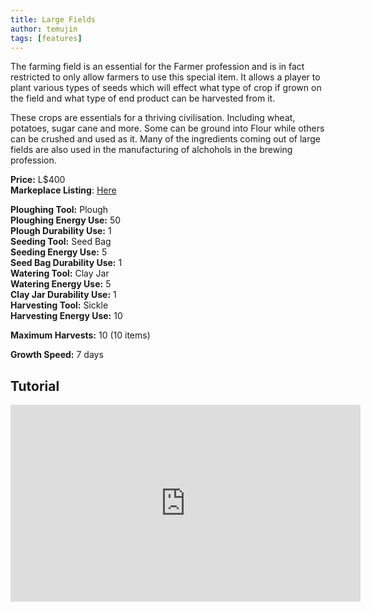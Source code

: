 ```yaml
---
title: Large Fields
author: temujin
tags: [features]
---
```

The farming field is an essential for the Farmer profession and is in fact restricted to only allow farmers to use this special item. It allows a player to plant various types of seeds which will effect what type of crop if grown on the field and what type of end product can be harvested from it. 

These crops are essentials for a thriving civilisation. Including wheat, potatoes, sugar cane and more. Some can be ground into Flour while others can be crushed and used as it. Many of the ingredients coming out of large fields are also used in the manufacturing of alchohols in the brewing profession.

**Price:** L$400<br>
**Markeplace Listing**: [Here](https://marketplace.secondlife.com/p/SLC-Farmables-Large-Field/19387662)<br>

**Ploughing Tool:** Plough<br>
**Ploughing Energy Use:** 50<br>
**Plough Durability Use:** 1<br>
**Seeding Tool:** Seed Bag<br>
**Seeding Energy Use:** 5<br>
**Seed Bag Durability Use:** 1<br>
**Watering Tool:** Clay Jar<br>
**Watering Energy Use:** 5<br>
**Clay Jar Durability Use:** 1<br>
**Harvesting Tool:** Sickle<br>
**Harvesting Energy Use:** 10<br>

**Maximum Harvests:** 10 (10 items)<br>

**Growth Speed:** 7 days

## Tutorial
<iframe width="560" height="315" src="https://www.youtube.com/embed/M2m5A1kJBIc" frameborder="0" allow="accelerometer; autoplay; encrypted-media; gyroscope; picture-in-picture" allowfullscreen></iframe>
